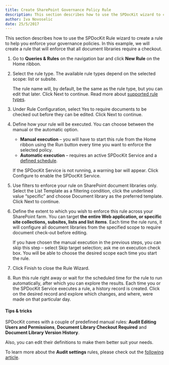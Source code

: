 ```yaml
---
title: Create SharePoint Governance Policy Rule
description: This section describes how to use the SPDocKit wizard to create a rule to help you enforce your governance policies.
author: Iva Novoselic  
date: 25/5/2017   
---
```

This section describes how to use the SPDocKit Rule wizard to create a rule to help you enforce your governance policies. In this example, we will create a rule that will enforce that all document libraries require a checkout.

1. Go to __Queries & Rules__ on the navigation bar and click __New Rule__ on the Home ribbon.

1. Select the rule type. The available rule types depend on the selected scope: list or subsite.

   The rule name will, by default, be the same as the rule type, but you can edit that later. Click Next to continue. Read more about [supported rule types](#internal/query-and-change-sharepoint-settings/queries-and-rules-screen).

1. Under Rule Configuration, select Yes to require documents to be checked out before they can be edited. Click Next to continue.

1. Define how your rule will be executed. You can choose between the manual or the automatic option.
   * __Manual execution__ – you will have to start this rule from the Home ribbon using the Run button every time you want to enforce the selected policy.
   * __Automatic execution__ – requires an active SPDocKit Service and a [defined schedule](#internal/query-and-change-sharepoint-settings/queries-and-rules-screen).

   If the SPDocKit Service is not running, a warning bar will appear. Click Configure to enable the SPDocKit Service.

1. Use filters to enforce your rule on SharePoint document libraries only. Select the List Template as a filtering condition, click the underlined value “specific” and choose Document library as the preferred template. Click Next to continue.

1. Define the extent to which you wish to enforce this rule across your SharePoint farm. You can target __the entire Web application, or specific site collections, subsites, lists and list items__. Each time the rule runs, it will configure all document libraries from the specified scope to require document check-out before editing.

   If you have chosen the manual execution in the previous steps, you can skip this step – select Skip target selection; ask me on execution check box. You will be able to choose the desired scope each time you start the rule.

1. Click Finish to close the Rule Wizard.

1. Run this rule right away or wait for the scheduled time for the rule to run automatically, after which you can explore the results. Each time you or the SPDocKit Service executes a rule, a history record is created. Click on the desired record and explore which changes, and where, were made on that particular day.


#### Tips & tricks

SPDocKit comes with a couple of predefined manual rules: __Audit Editing Users and Permissions__, __Document Library Checkout Required__ and __Document Library Version History__. 

Also, you can edit their definitions to make them better suit your needs.

To learn more about the __Audit settings__ rules, please check out the [following article](#internal/query-and-change-sharepoint-settings/create-audit-queries-and-rules).